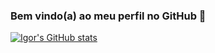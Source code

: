 ### Bem vindo(a) ao meu perfil no GitHub 👋

[![Igor's GitHub stats](https://github-readme-stats.vercel.app/api?username=roginaldosemog)](https://github.com/roginaldosemog)

<!--
**roginaldosemog/roginaldosemog** is a ✨ _special_ ✨ repository because its `README.md` (this file) appears on your GitHub profile.

Here are some ideas to get you started:

- 🔭 I’m currently working on ...
- 🌱 I’m currently learning ...
- 👯 I’m looking to collaborate on ...
- 🤔 I’m looking for help with ...
- 💬 Ask me about ...
- 📫 How to reach me: ...
- ⚡ Fun fact: ...
-->

